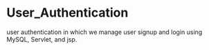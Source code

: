# User_Authentication
user authentication in which we manage user signup and login using MySQL, Servlet, and jsp.
